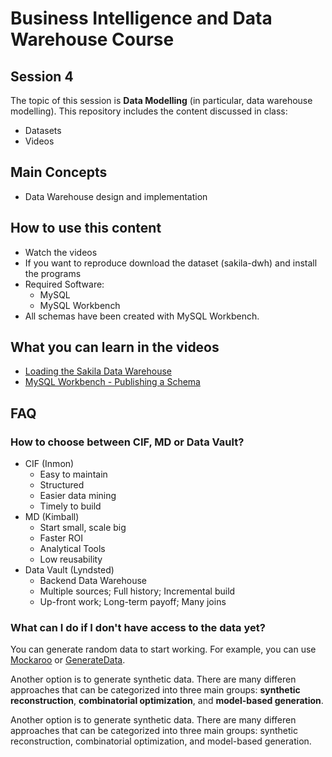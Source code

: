 # Business Intelligence and Data Warehouse Course

## Session 4

The topic of this session is **Data Modelling** (in particular, data warehouse modelling). This repository includes the content discussed in class:

  - Datasets
  - Videos

## Main Concepts

  - Data Warehouse design and implementation

## How to use this content

  - Watch the videos
  - If you want to reproduce download the dataset (sakila-dwh) and install the programs
  - Required Software:
	  - MySQL
	  - MySQL Workbench
  - All schemas have been created with MySQL Workbench.
  
## What you can learn in the videos

  - [Loading the Sakila Data Warehouse](https://vimeo.com/242391229)
  - [MySQL Workbench - Publishing a Schema](https://vimeo.com/234888753)
  
## FAQ

### How to choose between CIF, MD or Data Vault?

  - CIF (Inmon)
  	- Easy to maintain
  	- Structured
  	- Easier data mining
  	- Timely to build
  - MD (Kimball)
	  - Start small, scale big
	  - Faster ROI
	  - Analytical Tools
	  - Low reusability
  - Data Vault (Lyndsted)
	  - Backend Data Warehouse
	  - Multiple sources; Full history; Incremental build
	  - Up-front work; Long-term payoff; Many joins

### What can I do if I don't have access to the data yet?

You can generate random data to start working. For example, you can use [Mockaroo](https://www.mockaroo.com/)  or [GenerateData](http://generatedata.com).

Another option is to generate synthetic data. There are many differen approaches that can be categorized into three main groups: **synthetic reconstruction**, **combinatorial optimization**, and **model-based generation**.

Another option is to generate synthetic data. There are many differen approaches that can be categorized into three main groups: synthetic reconstruction, combinatorial optimization, and model-based generation.
